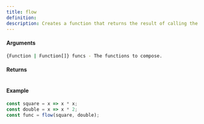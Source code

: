 ```yaml
---
title: flow
definition: 
description: Creates a function that returns the result of calling the given functions in sequence, where each function consumes the return value of the function that precedes it.
---
```



#### Arguments


```bash
{Function | Function[]} funcs - The functions to compose.
```


#### Returns


```bash

```


#### Example


```ts
const square = x => x * x;const double = x => x * 2;const func = flow(square, double);
```